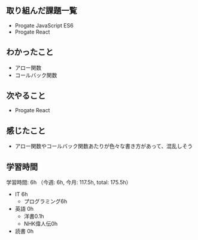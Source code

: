 ## 取り組んだ課題一覧
- Progate JavaScript ES6
- Progate React

## わかったこと
- アロー関数
- コールバック関数
                
## 次やること
- Progate React

## 感じたこと
- アロー関数やコールバック関数あたりが色々な書き方があって、混乱しそう

## 学習時間
学習時間: 6h （今週: 6h, 今月: 117.5h, total: 175.5h）
- IT 6h
  - プログラミング6h
- 英語 0h
  - 洋書0.1h
  - NHK偉人伝0h
- 読書 0h
